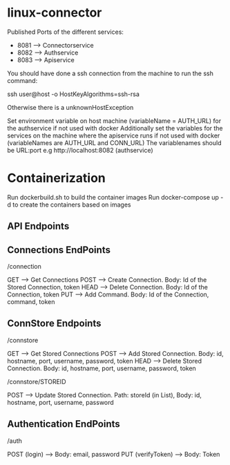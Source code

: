 # linux-connector

Published Ports of the different services:
* 8081 --> Connectorservice
* 8082 --> Authservice
* 8083 --> Apiservice

You should have done a ssh connection from the machine to run the ssh command:

ssh user@host -o HostKeyAlgorithms=ssh-rsa

Otherwise there is a unknownHostException

Set environment variable on host machine (variableName = AUTH_URL) for the authservice if not used with docker
Additionally set the variables for the services on the machine where the apiservice runs if not used with docker (variableNames are AUTH_URL and CONN_URL)
The variablenames should be URL:port e.g http://localhost:8082 (authservice)

# Containerization
Run dockerbuild.sh to build the container images
Run docker-compose up -d to create the containers based on images

## API Endpoints

## Connections EndPoints
/connection 

GET --> Get Connections
POST --> Create Connection. Body: Id of the Stored Connection, token
HEAD --> Delete Connection. Body: Id of the Connection, token
PUT --> Add Command. Body: Id of the Connection, command, token


## ConnStore Endpoints
/connstore

GET --> Get Stored Connections
POST --> Add Stored Connection. Body: id, hostname, port, username, password, token
HEAD --> Delete Stored Connection. Body: id, hostname, port, username, password, token


/connstore/STOREID

POST --> Update Stored Connection. Path: storeId (in List), Body: id, hostname, port, username, password


## Authentication EndPoints
/auth

POST (login) --> Body: email, password
PUT (verifyToken) --> Body: Token
